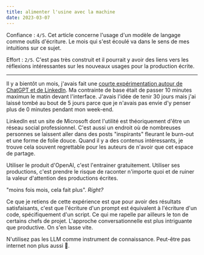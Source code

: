```yaml
---
title: alimenter l'usine avec la machine
date: 2023-03-07
---
```


Confiance : `4/5`.
Cet article concerne l'usage d'un modèle de langage comme outils d'écriture.
Le mois qui s'est écoulé va dans le sens de mes intuitions sur ce sujet.

Effort : `2/5`.
C'est pas très construit et il pourrait y avoir des liens vers les réflexions intéressantes sur les nouveaux usages pour la production écrite.

---

Il y a bientôt un mois, j'avais fait une [courte expérimentation autour de ChatGPT et de LinkedIn](../notices/chatcgt/).
Ma contrainte de base était de passer 10 minutes maximun le matin devant l'interface.
J'avais l'idée de tenir 30 jours mais j'ai laissé tombé au bout de 5 jours parce que je n'avais pas envie d'y penser plus de 0 minutes pendant mon week-end.

LinkedIn est un site de Microsoft dont l'utilité est théoriquement d'être un réseau social professionnel.
C'est aussi un endroit où de nombreuses personnes se laissent aller dans des posts "inspirants" fleurant le burn-out et une forme de folie douce.
Quand il y a des contenus intéressants, je trouve cela souvent regrettable pour les auteurs de n'avoir que cet espace de partage.

Utiliser le produit d'OpenAI, c'est l'entrainer gratuitement.
Utiliser ses productions, c'est prendre le risque de raconter n'importe quoi et de ruiner la valeur d'attention des productions écrites.

"moins fois mois, cela fait plus". *Right?*

Ce que je retiens de cette expérience est que pour avoir des résultats satisfaisants, c'est que l'écriture d'un prompt est équivalent à l'écriture d'un code, spécifiquement d'un script.
Ce qui me rapelle par ailleurs le ton de certains chefs de projet.
L'approche conversationnelle est plus intriguante que productive.
On s'en lasse vite.

N'utilisez pas les LLM comme instrument de connaissance.
Peut-être pas internet non plus aussi :shrug:.
